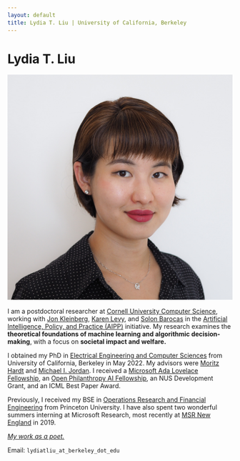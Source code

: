 ```yaml
---
layout: default
title: Lydia T. Liu | University of California, Berkeley
---
```

	
	
# Lydia T. Liu #

<img src="img/2021.jpg" alt="Photo" class="leftside_image" title="Hello!">

I am a postdoctoral researcher at [Cornell University Computer Science](http://cis.cornell.edu/cornell-computing-information-science), working with [Jon Kleinberg](https://www.cs.cornell.edu/home/kleinber/), [Karen Levy](https://www.karen-levy.net), and [Solon Barocas](http://solon.barocas.org) in  the [Artificial Intelligence, Policy, and Practice (AIPP)](https://aipp.cis.cornell.edu) initiative. My research examines the **theoretical foundations of machine learning and algorithmic decision-making**, with a focus on **societal impact and welfare.** <!-- Other interests include microeconomics and high-dimensional statistics.--> 

I obtained my PhD in [Electrical Engineering and Computer Sciences](https://eecs.berkeley.edu/) from University of California, Berkeley in May 2022. My advisors were [Moritz Hardt](http://mrtz.org/) and [Michael I. Jordan](https://people.eecs.berkeley.edu/~jordan/). I received a [Microsoft Ada Lovelace Fellowship](https://www.microsoft.com/en-us/research/academic-program/ada-lovelace-fellowship/), an [Open Philanthropy AI Fellowship](https://www.openphilanthropy.org/focus/global-catastrophic-risks/potential-risks-advanced-artificial-intelligence/open-phil-ai-fellowship-2019-class), an NUS Development Grant, and an ICML Best Paper Award.


Previously, I received my BSE in [Operations Research and Financial Engineering](https://orfe.princeton.edu/) from Princeton University. I have also spent two wonderful summers interning at Microsoft Research, most recently at [MSR New England](https://www.microsoft.com/en-us/research/lab/microsoft-research-new-england/) in 2019.

<!--**I am on the faculty job market for 2022-2023!**

Recent talk at the Simons Institute workshop on Societal Considerations and Applications (November 2022):
<iframe width="560" height="315" src="https://www.youtube.com/embed/P1SBnDTylko" title="YouTube video player" frameborder="0" allow="accelerometer; autoplay; clipboard-write; encrypted-media; gyroscope; picture-in-picture" allowfullscreen></iframe> --> 

<!-- [pictures](https://www.flickr.com/photos/158535173@N08/) --> 
[*My work as a poet.*](/writing)

<!-- **Updates**. 
> (Nov 2022) I gave a talk at the Simons workshop on Societal Considerations and Applications.
 (Sep 2022) Our cross-disciplinary study of machine learning in education, *Lost in Translation: Reimagining the Machine Learning Life Cycle in Education*, is on [arXiv](http://arxiv.org/abs/2209.03929).
  (Oct 2021) [I attended MIT EECS Rising Stars 2021](https://risingstars21-eecs.mit.edu/liu-lydia-tingruo/)---[apply](https://risingstars21-eecs.mit.edu) for the fall 2022 workshop at UT Austin! We presented our [poster for _Strategic ranking_](/assets/strategic_ranking_poster.pdf) at the inaugural ACM conference on EAAMO. [_Bandit Learning in Decentralized Matching Markets_](https://jmlr.org/papers/v22/20-1429.html) is in vol. 22 of JMLR. See [EC workshop poster](/assets/decentralizedbandits_poster.pdf) and [FODSI talk](/assets/learning_markets.pdf).--> 


			
Email: `lydiatliu_at_berkeley_dot_edu`


